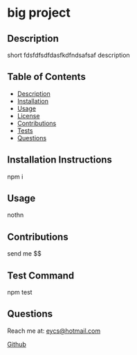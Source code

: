 # **big project**

  

  ## Description

  short fdsfdfsdfdasfkdfndsafsaf description

  ## Table of Contents
  * [Description](#description)
  * [Installation](#installation-instructions)
  * [Usage](#usage)
  * [License](#license)
  * [Contributions](#contributions)
  * [Tests](#test-command)
  * [Questions](#questions)

  ## Installation Instructions
  npm i

  ## Usage
  nothn

  

  ## Contributions
  send me $$

  ## Test Command
  npm test

  ## Questions
  Reach me at: eycs@hotmail.com

  [Github](https://github.com/eycs0317)

